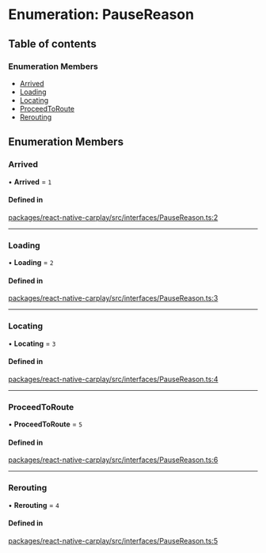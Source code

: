 # Enumeration: PauseReason

## Table of contents

### Enumeration Members

- [Arrived](/docs/PauseReason.md#arrived)
- [Loading](/docs/PauseReason.md#loading)
- [Locating](/docs/PauseReason.md#locating)
- [ProceedToRoute](/docs/PauseReason.md#proceedtoroute)
- [Rerouting](/docs/PauseReason.md#rerouting)

## Enumeration Members

### Arrived

• **Arrived** = ``1``

#### Defined in

[packages/react-native-carplay/src/interfaces/PauseReason.ts:2](https://github.com/birkir/react-native-carplay/blob/2f9bd9c/packages/react-native-carplay/src/interfaces/PauseReason.ts#L2)

___

### Loading

• **Loading** = ``2``

#### Defined in

[packages/react-native-carplay/src/interfaces/PauseReason.ts:3](https://github.com/birkir/react-native-carplay/blob/2f9bd9c/packages/react-native-carplay/src/interfaces/PauseReason.ts#L3)

___

### Locating

• **Locating** = ``3``

#### Defined in

[packages/react-native-carplay/src/interfaces/PauseReason.ts:4](https://github.com/birkir/react-native-carplay/blob/2f9bd9c/packages/react-native-carplay/src/interfaces/PauseReason.ts#L4)

___

### ProceedToRoute

• **ProceedToRoute** = ``5``

#### Defined in

[packages/react-native-carplay/src/interfaces/PauseReason.ts:6](https://github.com/birkir/react-native-carplay/blob/2f9bd9c/packages/react-native-carplay/src/interfaces/PauseReason.ts#L6)

___

### Rerouting

• **Rerouting** = ``4``

#### Defined in

[packages/react-native-carplay/src/interfaces/PauseReason.ts:5](https://github.com/birkir/react-native-carplay/blob/2f9bd9c/packages/react-native-carplay/src/interfaces/PauseReason.ts#L5)

